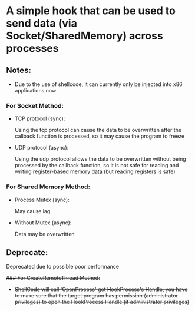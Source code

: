 # A simple hook that can be used to send data (via Socket/SharedMemory) across processes
## Notes:
- Due to the use of shellcode, it can currently only be injected into x86 applications now

### For Socket Method:
- TCP protocol (sync):

    Using the tcp protocol can cause the data to be overwritten after the callback function is processed, so it may cause the program to freeze

- UDP protocol (async):

    Using the udp protocol allows the data to be overwritten without being processed by the callback function, so it is not safe for reading and writing register-based memory data (but reading registers is safe)

### For Shared Memory Method:
- Process Mutex (sync):

    May cause lag

- Without Mutex (async):

    Data may be overwritten

## Deprecate:

Deprecated due to possible poor performance

~~### For CreateRemoteThread Method:~~
- ~~ShellCode will call 'OpenProcess' get HookProcess's Handle, you have to make sure that the target program has permission (administrator privileges) to open the HookProcess Handle (if administrator privileges)~~
